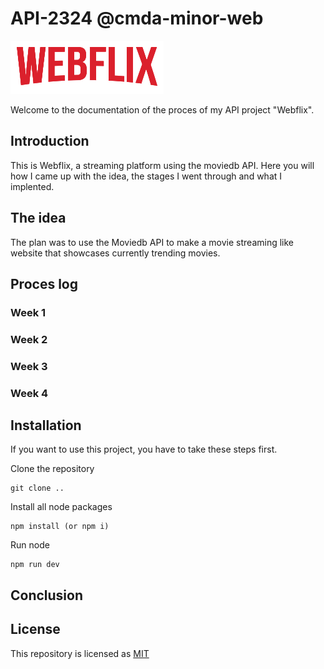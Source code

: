 # API-2324 @cmda-minor-web
![banner](/public/images/logo.png)

Welcome to the documentation of the proces of my API project "Webflix".

## Introduction

This is Webflix, a streaming platform using the moviedb API. Here you will how I came up with the idea, the stages I went through and what I implented.

## The idea

The plan was to use the Moviedb API to make a movie streaming like website that showcases currently trending movies.

## Proces log
### Week 1

### Week 2 

### Week 3 

### Week 4

## Installation

If you want to use this project, you have to take these steps first.

Clone the repository

```
git clone ..
```

Install all node packages

```
npm install (or npm i)
```

Run node 

```
npm run dev
```

## Conclusion 

## License

This repository is licensed as [MIT](LICENSE)